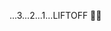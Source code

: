 ...3...2...1...LIFTOFF 🌟🚀

<!---
Martin1701/Martin1701 is a ✨ special ✨ repository because its `README.md` (this file) appears on your GitHub profile.
You can click the Preview link to take a look at your changes.
--->
